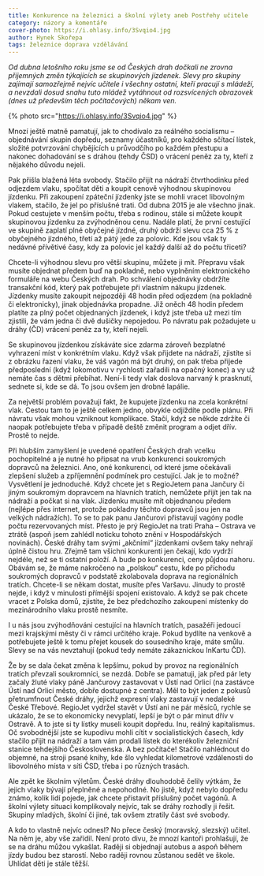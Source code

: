 ```yaml
---
title: Konkurence na železnici a školní výlety aneb Postřehy učitele
category: názory a komentáře
cover-photo: https://i.ohlasy.info/3Svqio4.jpg
author: Hynek Skořepa
tags: železnice doprava vzdělávání
---
```


*Od dubna letošního roku jsme se od Českých drah dočkali ne zrovna příjemných změn týkajících se skupinových jízdenek. Slevy pro skupiny zajímají samozřejmě nejvíc učitele i všechny ostatní, kteří pracují s mládeží, a nevzdali dosud snahu tuto mládež vytáhnout od rozsvícených obrazovek (dnes už především těch počítačových) někam ven.*

{% photo src="https://i.ohlasy.info/3Svqio4.jpg" %}

Mnozí ještě matně pamatují, jak to chodívalo za reálného socialismu – objednávání skupin dopředu, seznamy účastníků, pro každého sčítací lístek, složité potvrzování chybějících u průvodčího po každém přestupu a nakonec dohadování se s dráhou (tehdy ČSD) o vrácení peněz za ty, kteří z nějakého důvodu nejeli.

Pak přišla blažená léta svobody. Stačilo přijít na nádraží čtvrthodinku před odjezdem vlaku, spočítat děti a koupit cenově výhodnou skupinovou jízdenku. Při zakoupení zpáteční jízdenky jste se mohli vracet libovolným vlakem, stačilo, že jel po příslušné trati. Od dubna 2015 je ale všechno jinak. Pokud cestujete v menším počtu, třeba s rodinou, stále si můžete koupit skupinovou jízdenku za zvýhodněnou cenu. Nadále platí, že první cestující ve skupině zaplatí plné obyčejné jízdné, druhý obdrží slevu cca 25 % z obyčejného jízdného, třetí až pátý jede za polovic. Kde jsou však ty nedávné přívětivé časy, kdy za polovic jel každý další až do počtu třiceti?

Chcete-li výhodnou slevu pro větší skupinu, můžete ji mít. Přepravu však musíte objednat předem buď na pokladně, nebo vyplněním elektronického formuláře na webu Českých drah. Po schválení objednávky obdržíte transakční kód, který pak potřebujete při vlastním nákupu jízdenek.  Jízdenky musíte zakoupit nejpozději 48 hodin před odjezdem (na pokladně či elektronicky), jinak objednávka propadne. Již oněch 48 hodin předem platíte za plný počet objednaných jízdenek, i když jste třeba už mezi tím zjistili, že vám jedna či dvě dušičky nepojedou. Po návratu pak požadujete u dráhy (ČD) vrácení peněz za ty, kteří nejeli.

Se skupinovou jízdenkou získáváte sice zdarma zároveň bezplatné vyhrazení míst v konkrétním vlaku. Když však přijdete na nádraží, zjistíte si z obrázku řazení vlaku, že váš vagón má být druhý, on pak třeba přijede předposlední (když lokomotivu v rychlosti zařadili na opačný konec) a vy už nemáte čas s dětmi přebíhat. Není-li tedy vlak doslova narvaný k prasknutí, sednete si, kde se dá. To jsou ovšem jen drobné lapálie.

Za největší problém považuji fakt, že kupujete jízdenku na zcela konkrétní vlak. Cestou tam to je ještě celkem jedno, obvykle odjíždíte podle plánu. Při návratu však mohou vzniknout komplikace. Stačí, když se někde zdržíte či naopak potřebujete třeba v případě deště změnit program a odjet dřív. Prostě to nejde.

Při hlubším zamyšlení je uvedené opatření Českých drah vcelku pochopitelné a je nutné ho připsat na vrub konkurenci soukromých dopravců na železnici. Ano, oné konkurenci, od které jsme očekávali zlepšení služeb a zpříjemnění podmínek pro cestující. Jak je to možné? Vysvětlení je jednoduché. Když chcete jet s RegioJetem pana Jančury či jiným soukromým dopravcem na hlavních tratích, nemůžete přijít jen tak na nádraží a počkat si na vlak. Jízdenku musíte mít objednanou předem (nejlépe přes internet, protože pokladny těchto dopravců jsou jen na velkých nádražích). To se to pak panu Jančurovi přistavují vagóny podle počtu rezervovaných míst. Přesto je prý RegioJet na trati Praha – Ostrava ve ztrátě (aspoň jsem zahlédl noticku tohoto znění v Hospodářských novinách). České dráhy tam svými „akčními“ jízdenkami ovšem taky nehrají úplně čistou hru. Zřejmě tam všichni konkurenti jen čekají, kdo vydrží nejdéle, než se ti ostatní položí. A bude po konkurenci, ceny půjdou nahoru. Obávám se, že máme nakročeno na „polskou“ cestu, kde po příchodu soukromých dopravců v podstatě zkolabovala doprava na regionálních tratích. Chcete-li se někam dostat, musíte přes Varšavu. Jinudy to prostě nejde, i když v minulosti přímější spojení existovalo. A když se pak chcete vracet z Polska domů, zjistíte, že bez předchozího zakoupení místenky do mezinárodního vlaku prostě nesmíte.

I u nás jsou zvýhodňováni cestující na hlavních tratích, pasažéři jedoucí mezi krajskými městy či v rámci určitého kraje. Pokud bydlíte na venkově a potřebujete ještě k tomu přejet kousek do sousedního kraje, máte smůlu. Slevy se na vás nevztahují (pokud tedy nemáte zákaznickou InKartu ČD).

Že by se dala čekat změna k lepšímu, pokud by provoz na regionálních tratích převzali soukromníci, se nezdá. Dobře se pamatuji, jak před pár lety začaly žluté vlaky páně Jančurovy zastavovat v Ústí nad Orlicí (na zastávce Ústí nad Orlicí město, dobře dostupné z centra). Měl to být jeden z pokusů přetrumfnout České dráhy, jejichž expresní vlaky zastavují v nedaleké České Třebové. RegioJet vydržel stavět v Ústí ani ne pár měsíců, rychle se ukázalo, že se to ekonomicky nevyplatí, lepší je být o pár minut dřív v Ostravě. A to jste si ty lístky museli koupit dopředu. Inu, reálný kapitalismus. Oč svobodnější jste se kupodivu mohli cítit v socialistických časech, kdy stačilo přijít na nádraží a tam vám prodali lístek do kterékoliv železniční stanice tehdejšího Československa. A bez počítače! Stačilo nahlédnout do objemné, na stroji psané knihy, kde šlo vyhledat kilometrové vzdálenosti do libovolného místa v síti ČSD, třeba i po různých trasách.

Ale zpět ke školním výletům. České dráhy dlouhodobě čelily výtkám, že jejich vlaky bývají přeplněné a nepohodlné. No jistě, když nebylo dopředu známo, kolik lidí pojede, jak chcete přistavit příslušný počet vagónů. A školní výlety situaci komplikovaly nejvíc, tak se dráhy rozhodly ji řešit. Skupiny mladých, školní či jiné, tak ovšem ztratily část své svobody.

A kdo to vlastně nejvíc odnesl? No přece český (moravský, slezský) učitel. Na něm je, aby vše zařídil. Není proto divu, že mnozí kantoři prohlašují, že se na dráhu můžou vykašlat. Raději si objednají autobus a aspoň během jízdy budou bez starostí. Nebo raději rovnou zůstanou sedět ve škole. Uhlídat děti je stále těžší.
